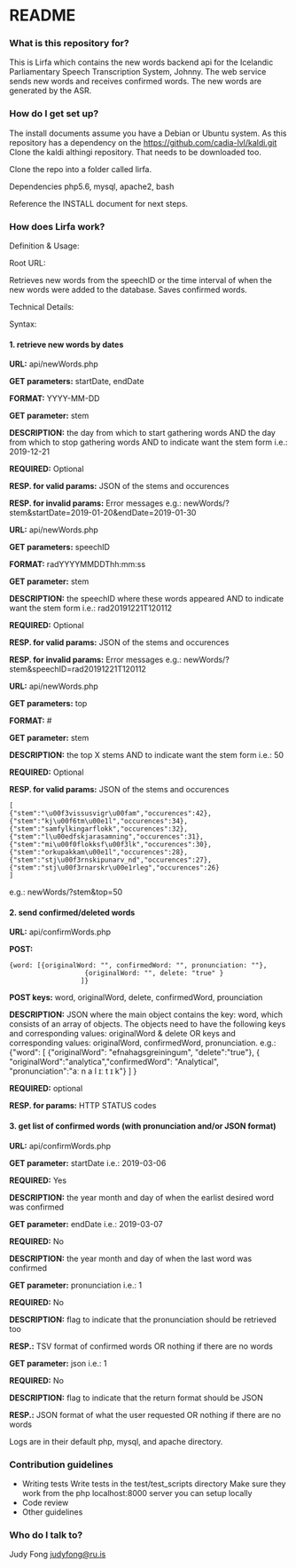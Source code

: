 # README #

### What is this repository for? ###

This is Lirfa which contains the new words backend api for the Icelandic Parliamentary Speech Transcription System, Johnny.
The web service sends new words and receives confirmed words. 
The new words are generated by the ASR.

### How do I get set up? ###

The install documents assume you have a Debian or Ubuntu system.
As this repository has a dependency on the https://github.com/cadia-lvl/kaldi.git
Clone the kaldi althingi repository.
That needs to be downloaded too.

Clone the repo into a folder called lirfa.

Dependencies
php5.6, mysql, apache2, bash

Reference the INSTALL document for next steps.

### How does Lirfa work? ###

Definition & Usage:

Root URL:

Retrieves new words from the speechID or the time interval of when the new words were added to the database. 
Saves confirmed words.

Technical Details: 

Syntax:

#### 1. retrieve new words by dates

**URL:** api/newWords.php

**GET parameters:** startDate, endDate

**FORMAT:** YYYY-MM-DD 

**GET parameter:** stem

**DESCRIPTION:** the day from which to start gathering words 
             AND 
            the day from which to stop gathering words
		AND 
		to indicate want the stem form
i.e.: 2019-12-21

**REQUIRED:** Optional

**RESP. for valid params:** JSON of the stems and occurences

**RESP. for invalid params:** Error messages
e.g.: newWords/?stem&startDate=2019-01-20&endDate=2019-01-30

**URL:** api/newWords.php

**GET parameters:** speechID

**FORMAT:** radYYYYMMDDThh:mm:ss

**GET parameter:** stem

**DESCRIPTION:** the speechID where these words appeared
		AND 
		to indicate want the stem form
i.e.: rad20191221T120112

**REQUIRED:** Optional

**RESP. for valid params:** JSON of the stems and occurences

**RESP. for invalid params:** Error messages
e.g.: newWords/?stem&speechID=rad20191221T120112

**URL:** api/newWords.php

**GET parameters:** top

**FORMAT:** #

**GET parameter:** stem

**DESCRIPTION:** the top X stems
		AND 
		to indicate want the stem form
i.e.: 50

**REQUIRED:** Optional

**RESP. for valid params:** JSON of the stems and occurences

```
[
{"stem":"\u00f3vissusvigr\u00fam","occurences":42},
{"stem":"kj\u00f6tm\u00e1l","occurences":34},
{"stem":"samfylkingarflokk","occurences":32},
{"stem":"l\u00edfskjarasamning","occurences":31},
{"stem":"mi\u00f0flokksf\u00f3lk","occurences":30},
{"stem":"orkupakkam\u00e1l","occurences":28},
{"stem":"stj\u00f3rnskipunarv_nd","occurences":27},
{"stem":"stj\u00f3rnarskr\u00e1rleg","occurences":26}
]
```

e.g.: newWords/?stem&top=50

#### 2. send confirmed/deleted words

**URL:** api/confirmWords.php

**POST:** 
```
{word: [{originalWord: "", confirmedWord: "", pronunciation: ""},
                   {originalWord: "", delete: "true" }
                  ]}
```

**POST keys:** word, originalWord, delete, confirmedWord, prounciation

**DESCRIPTION:** JSON where the main object contains the key: word, which consists of an array of objects. 
      The objects need to have the following
      keys and corresponding values: originalWord & delete 
      OR 
      keys and corresponding values: originalWord, confirmedWord, pronunciation.
e.g.: {"word": [
                {"originalWord": "efnahagsgreiningum", "delete":"true"},
                { "originalWord":"analytica","confirmedWord": "Analytical", "pronunciation":"aː n a l ɪː t ɪ     k"}
               ]
      }

**REQUIRED:** optional

**RESP. for params:** HTTP STATUS codes

#### 3. get list of confirmed words (with pronunciation and/or JSON format)

**URL:** api/confirmWords.php

**GET parameter:** startDate
i.e.: 2019-03-06

**REQUIRED:** Yes 

**DESCRIPTION:** the year month and day of when the earlist desired word was confirmed

**GET parameter:** endDate
i.e.: 2019-03-07

**REQUIRED:** No

**DESCRIPTION:** the year month and day of when the last word was confirmed

**GET parameter:** pronunciation
i.e.: 1

**REQUIRED:** No

**DESCRIPTION:** flag to indicate that the pronunciation should be retrieved too

**RESP.:** TSV format of confirmed words OR nothing if there are no words

**GET parameter:** json
i.e.: 1

**REQUIRED:** No

**DESCRIPTION:** flag to indicate that the return format should be JSON

**RESP.:** JSON format of what the user requested OR nothing if there are no words

Logs are in their default php, mysql, and apache directory.

### Contribution guidelines ###

* Writing tests
  Write tests in the test/test_scripts directory
  Make sure they work from the php localhost:8000 server you can setup locally
* Code review
* Other guidelines

### Who do I talk to? ###

Judy Fong judyfong@ru.is
